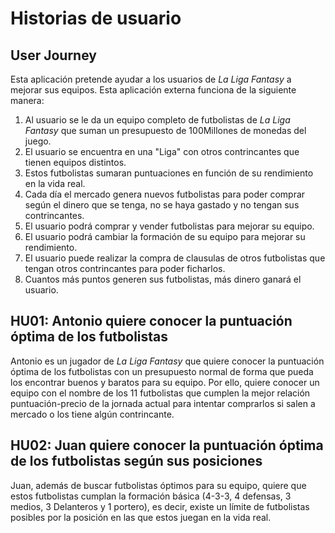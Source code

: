 # Historias de usuario
## User Journey
Esta aplicación pretende ayudar a los usuarios de _La Liga Fantasy_ a mejorar sus equipos. Esta aplicación externa funciona de la siguiente manera:
1. Al usuario se le da un equipo completo de futbolistas de _La Liga Fantasy_ que suman un presupuesto de 100Millones de monedas del juego.
2. El usuario se encuentra en una "Liga" con otros contrincantes que tienen equipos distintos.
3. Estos futbolistas sumaran puntuaciones en función de su rendimiento en la vida real.
4. Cada día el mercado genera nuevos futbolistas para poder comprar según el dinero que se tenga, no se haya gastado y no tengan sus contrincantes.
5. El usuario podrá comprar y vender futbolistas para mejorar su equipo.
6. El usuario podrá cambiar la formación de su equipo para mejorar su rendimiento.
7. El usuario puede realizar la compra de clausulas de otros futbolistas que tengan otros contrincantes para poder ficharlos.
8. Cuantos más puntos generen sus futbolistas, más dinero ganará el usuario.

## HU01: Antonio quiere conocer la puntuación óptima de los futbolistas 

Antonio es un jugador de _La Liga Fantasy_ que quiere conocer la puntuación óptima de los futbolistas con un presupuesto normal de forma que pueda los encontrar buenos y baratos para su equipo. Por ello, quiere conocer un equipo con el nombre de los 11 futbolistas que cumplen la mejor relación puntuación-precio de la jornada actual para intentar comprarlos si salen a mercado o los tiene algún contrincante.

## HU02: Juan quiere conocer la puntuación óptima de los futbolistas según sus posiciones
Juan, además de buscar futbolistas óptimos para su equipo, quiere que estos futbolistas cumplan la formación básica (4-3-3, 4 defensas, 3 medios, 3 Delanteros y 1 portero), es decir, existe un límite de futbolistas posibles por la posición en las que estos juegan en la vida real.
